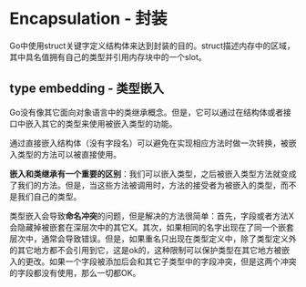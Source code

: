 # Encapsulation - 封装

Go中使用struct关键字定义结构体来达到封装的目的。struct描述内存中的区域，其中具名值拥有自己的类型并引用内存块中的一个slot。

## type embedding - 类型嵌入

Go没有像其它面向对象语言中的类继承概念。但是，它可以通过在结构体或者接口中嵌入其它的类型来使用被嵌入类型的功能。

通过直接嵌入结构体（没有字段名）可以避免在实现相应方法时做一次转换，被嵌入类型的方法可以被直接使用。

**嵌入和类继承有一个重要的区别**：我们可以嵌入类型，之后被嵌入类型方法就变成了我们的方法。但是，当这些方法被调用时，方法的接受者为被嵌入的类型，而不是我们自己的类型。

类型嵌入会导致**命名冲突**的问题，但是解决的方法很简单：首先，字段或者方法X会隐藏掉被嵌套在深层次中的其它X。其次，如果相同的名字出现在了同一个嵌套层次中，通常会导致错误。但是，如果重名只出现在类型定义中，除了类型定义外的其它地方都不会引用到它，这是ok的，这种限制可以保护类型在其它地方被嵌入的更改。如果一个字段被添加后会和其它子类型中的字段冲突，但是这两个冲突的字段都没有使用，那么一切都OK。

